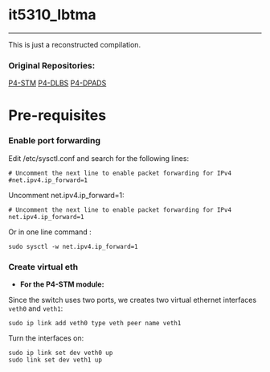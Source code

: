 # it5310_lbtma
---

This is just a reconstructed compilation.

### Original Repositories:
[P4-STM](https://github.com/Ameer-91/Source-Code-Implementation-for-the-P4-STM-Module)
[P4-DLBS](https://github.com/Ameer-91/Source-Code-Implementation-for-the-P4-DLBS-Module)
[P4-DPADS](https://github.com/Ameer-91/Source-Code-Implementation-for-the-P4-DPADS-Module)

# Pre-requisites

### Enable port forwarding

Edit /etc/sysctl.conf and search for the following lines:
```
# Uncomment the next line to enable packet forwarding for IPv4
#net.ipv4.ip_forward=1
```
Uncomment net.ipv4.ip_forward=1:

```
# Uncomment the next line to enable packet forwarding for IPv4
net.ipv4.ip_forward=1
```

Or in one line command :
```
sudo sysctl -w net.ipv4.ip_forward=1
```

### Create virtual eth

- **For the P4-STM module:**

Since the switch uses two ports, we creates two virtual ethernet interfaces `veth0` and `veth1`:

```
sudo ip link add veth0 type veth peer name veth1
```

Turn the interfaces on:

```
sudo ip link set dev veth0 up
sudo link set dev veth1 up
```